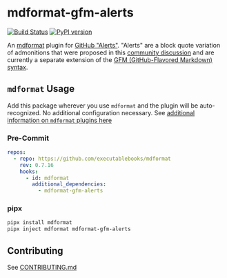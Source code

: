 # mdformat-gfm-alerts

[![Build Status][ci-badge]][ci-link] [![PyPI version][pypi-badge]][pypi-link]

<!-- [![codecov.io][cov-badge]][cov-link]
[cov-badge]: https://codecov.io/gh/executablebooks/mdformat-gfm-alerts/branch/main/graph/badge.svg
[cov-link]: https://codecov.io/gh/executablebooks/mdformat-gfm-alerts
 -->

An [mdformat](https://github.com/executablebooks/mdformat) plugin for [GitHub "Alerts"](https://docs.github.com/en/get-started/writing-on-github/getting-started-with-writing-and-formatting-on-github/basic-writing-and-formatting-syntax#alerts). "Alerts" are a block quote variation of admonitions that were proposed in this [community discussion](https://github.com/orgs/community/discussions/16925) and are currently a separate extension of the [GFM (GitHub-Flavored Markdown) syntax](https://github.github.com/gfm).

## `mdformat` Usage

Add this package wherever you use `mdformat` and the plugin will be auto-recognized. No additional configuration necessary. See [additional information on `mdformat` plugins here](https://mdformat.readthedocs.io/en/stable/users/plugins.html)

### Pre-Commit

```yaml
repos:
  - repo: https://github.com/executablebooks/mdformat
    rev: 0.7.16
    hooks:
      - id: mdformat
        additional_dependencies:
          - mdformat-gfm-alerts
```

### pipx

```sh
pipx install mdformat
pipx inject mdformat mdformat-gfm-alerts
```

## Contributing

See [CONTRIBUTING.md](https://github.com/KyleKing/mdformat-gfm-alerts/blob/main/CONTRIBUTING.md)

[ci-badge]: https://github.com/kyleking/mdformat-gfm-alerts/workflows/CI/badge.svg?branch=main
[ci-link]: https://github.com/kyleking/mdformat-gfm-alerts/actions?query=workflow%3ACI+branch%3Amain+event%3Apush
[pypi-badge]: https://img.shields.io/pypi/v/mdformat-gfm-alerts.svg
[pypi-link]: https://pypi.org/project/mdformat-gfm-alerts
